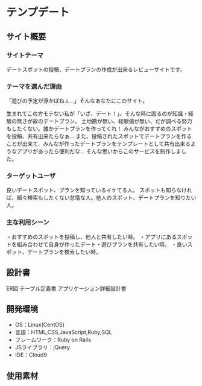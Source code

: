 # テンプデート

## サイト概要
### サイトテーマ
デートスポットの投稿、デートプランの作成が出来るレビューサイトです。

### テーマを選んだ理由
「遊びの予定が浮かばねぇ...」そんなあなたにこのサイト。

生まれてこの方モテない私が「いざ、デート！」。そんな時に困るのが知識・経験の無さが故のデートプラン。
土地勘が無い、経験値が無い、だが調べる努力もしたくない。誰かデートプランを作ってくれ！
みんながおすすめのスポットを投稿、共有出来たらなぁ...
また、投稿されたスポットでデートプランを作ることが出来て、みんなが作ったデートプランをテンプレートとして共有出来るようなアプリがあったら便利だな...
そんな思いからこのサービスを制作しました。


### ターゲットユーザ
良いデートスポット、プランを知っているイケてる人。
スポットも知らなければ、細々検索もしたくない怠惰な人。他人のスポット、デートプランを知りたい人。

### 主な利用シーン
・おすすめのスポットを投稿し、他人と共有したい時。
・アプリにあるスポットを組み合わせて自身が作ったデート・遊びプランを共有したい時。
・良いスポット、デートプランを検索したい時。

## 設計書
ER図
テーブル定義書
アプリケーション詳細設計書

## 開発環境
- OS：Linux(CentOS)
- 言語：HTML,CSS,JavaScript,Ruby,SQL
- フレームワーク：Ruby on Rails
- JSライブラリ：jQuery
- IDE：Cloud9

## 使用素材
